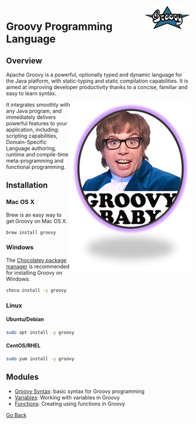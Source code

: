 <img align="right" src="./images/groovy-logo.png">

# Groovy Programming Language 

## Overview

Apache Groovy is a powerful, optionally typed and dynamic language for the Java platform, with static-typing and static compilation capabilities. It is aimed at improving developer productivity thanks to a concise, familiar and easy to learn syntax.

<img align="right" src="images/austin-powers.png">

It integrates smoothly with any Java program, and immediately delivers powerful features to your application, including: scripting capabilities, Domain-Specific Language authoring, runtime and compile-time meta-programming and functional programming.

## Installation

### Mac OS X
Brew is an easy way to get Groovy on Mac OS X.
```bash
brew install groovy
```
### Windows
The [Chocolatey package manager](https://chocolatey.org/) is recommended for installing Groovy on Windows:
```cmd
choco install -y groovy
```
### Linux
#### Ubuntu/Debian
```bash
sudo apt install -y groovy
```
#### CentOS/RHEL
```bash
sudo yum install -y groovy
```

## Modules
- [Groovy Syntax](./syntax): basic syntax for Groovy programming
- [Variables](./variables): Working with variables in Groovy
- [Functions](./functions): Creating using functions in Groovy

[Go Back](../)
